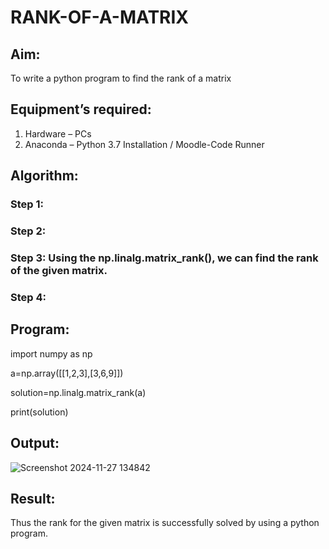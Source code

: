 # RANK-OF-A-MATRIX
## Aim:
To write a python program to find the rank of a matrix
## Equipment’s required:
1. 	Hardware – PCs
2. 	Anaconda – Python 3.7 Installation / Moodle-Code Runner
## Algorithm:
### Step 1: 
### Step 2: 
### Step 3: Using the np.linalg.matrix_rank(), we can find the rank of the given matrix.
### Step 4: 
## Program:

import numpy as np

a=np.array([[1,2,3],[3,6,9]])

solution=np.linalg.matrix_rank(a)

print(solution)

## Output:
![Screenshot 2024-11-27 134842](https://github.com/user-attachments/assets/c9bdc941-c2dd-4e89-9197-03eafb465078)


## Result:
Thus the rank for the given matrix is successfully solved by  using a python program.

